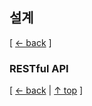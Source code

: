 ## 설계
[ [← back](https://github.com/cholnh/study-cs#-설계-) ]

### RESTful API

[ [← back](https://github.com/cholnh/study-cs#-설계-) | [↑ top](https://github.com/cholnh/study-cs/blob/main/post/question/architecture/index.md#설계) ]